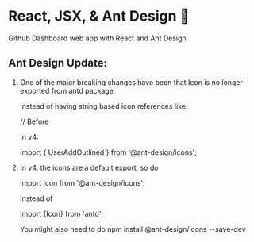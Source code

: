 # React, JSX, & Ant Design :ant:

Github Dashboard web app with React and Ant Design

## Ant Design Update: 

1. One of the major breaking changes have been that Icon is no longer exported from antd package.

    Instead of having string based icon references like:

    // Before
    <Icon type="smile" />


    In v4:

    import { UserAddOutlined } from '@ant-design/icons';

    <UserAddOutlined />



2. In v4, the icons are a default export, so do

    import Icon from '@ant-design/icons';

    instead of

    import {Icon} from 'antd';

    You might also need to do npm install @ant-design/icons --save-dev
